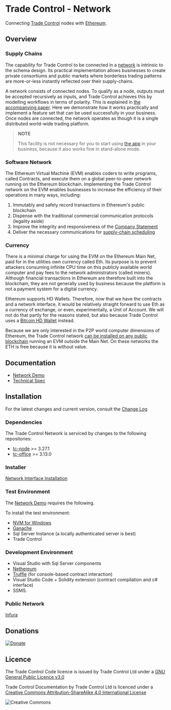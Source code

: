 # Trade Control - Network

Connecting [Trade Control](https://github.com/tradecontrol/tc-nodecore) nodes with [Ethereum](https://github.com/ethereum/wiki/wiki).


## Overview

### Supply Chains

The capability for Trade Control to be connected in a [network](https://github.com/iamonnox/tradecontrol/blob/master/docs/tc_functions.md#networks) is intrinsic to the schema design. Its practical implementation allows businesses to create private consortiums and public markets where borderless trading patterns are more-or-less instantly reflected over their supply-chains.

A network consists of connected nodes. To qualify as a node, outputs must be accepted recursively as inputs, and Trade Control achieves this by modelling workflows in terms of polarity. This is explained in [the accompanying paper](https://github.com/iamonnox/tradecontrol/blob/master/docs/tc_functions.md#cash-polarity). Here we demonstrate how it works practically and implement a feature set that can be used successfully in your business. Once nodes are connected, the network operates as though it is a single distributed world-wide trading platform.

> **NOTE**
> 
> This facility is not necessary for you to start using [the app](https://github.com/tradecontrol/tc-office) in your business, because it also works fine in stand-alone mode.  

### Software Network

The Ethereum Virtual Machine (EVM) enables coders to write programs, called Contracts, and execute them on a global peer-to-peer network running on the Ethereum blockchain. Implementing the Trade Control network on the EVM enables businesses to increase the efficiency of their operations in many ways, including:

1. Immutably and safely record transactions in Ethereum's public blockchain
2. Dispense with the traditional commercial communication protocols (legality aside)
3. Improve the integrity and responsiveness of the [Company Statement](https://github.com/tradecontrol/tc-powerbi/blob/master/readme.md#statements)
3. Deliver the necessary communications for [supply-chain scheduling](https://github.com/iamonnox/tradecontrol/blob/master/docs/tc_functions.md#supply-and-demand)

### Currency

There is a minimal charge for using the EVM on the Ethereum Main Net, paid for in the utilities own currency called Eth. Its purpose is to prevent attackers consuming infinite CPU time on this publicly available world computer and pay fees to the network administrators (called miners). Although financial transactions in Ethereum are therefore built into the blockchain, they are not generally used by business because the platform is not a payment system for a digital currency. 

Ethereum supports HD Wallets. Therefore, now that we have the contracts and a network interface, it would be relatively straight forward to use Eth as a currency of exchange, or even, experimentally, a Unit of Account. We will not do that partly for the reasons stated, but also because Trade Control uses a [Bitcoin HD Wallet](https://github.com/tradecontrol/tc-bitcoin) instead.

Because we are only interested in the P2P world computer dimensions of Ethereum, the Trade Control network [can be installed on any public blockchain](#public-network) running an EVM outside the Main Net.  On these networks the ETH is free because it is without value.

## Documentation

- [Network Demo](docs/tc_network_demo.md)
- [Technical Spec](docs/tc_network_spec.md)

## Installation

For the latest changes and current version, consult the [Change Log](changelog.md)

### Dependencies

The Trade Control Network is serviced by changes to the following repositories:

- [tc-node](https://github.com/tradecontrol/tc-nodecore) >= 3.27.1
- [tc-office](https://github.com/tradecontrol/tc-office) >= 3.13.0

### Installer

[Network Interface Installation](src/installation/tcNetworkSetup.zip)

### Test Environment

The [Network Demo](docs/tc_network_demo.md) requires the following. 

To install the test environment:

- [NVM for Windows](https://github.com/nvm-sh/nvm)
- [Ganache](https://github.com/trufflesuite/ganache)
- Sql Server Instance (a locally authenticated server is best)
- Trade Control

### Development Environment

- Visual Studio with Sql Server components
- [Nethereum](https://github.com/Nethereum/Nethereum)
- [Truffle](https://www.trufflesuite.com) (for console-based contract interaction)
- Visual Studio Code + Solidity extension (contract compilation and c# interface)
- SSMS.

### Public Network

[Infura](https://infura.io/)

## Donations

[![Donate](https://www.paypalobjects.com/en_US/i/btn/btn_donate_SM.gif)](https://www.paypal.com/cgi-bin/webscr?cmd=_s-xclick&hosted_button_id=C55YGUTBJ4N36)

## Licence

The Trade Control Code licence is issued by Trade Control Ltd under a [GNU General Public Licence v3.0](https://www.gnu.org/licenses/gpl-3.0.en.html) 

Trade Control Documentation by Trade Control Ltd is licenced under a [Creative Commons Attribution-ShareAlike 4.0 International License](http://creativecommons.org/licenses/by-sa/4.0/) 

![Creative Commons](https://i.creativecommons.org/l/by-sa/4.0/88x31.png) 

